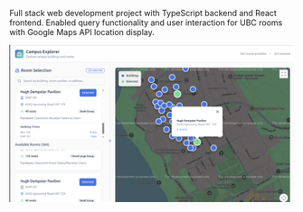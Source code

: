 Full stack web development project with TypeScript backend and React frontend. Enabled query functionality and user interaction for UBC rooms with Google Maps API location display.

![webpage](./img/webpage.png)
